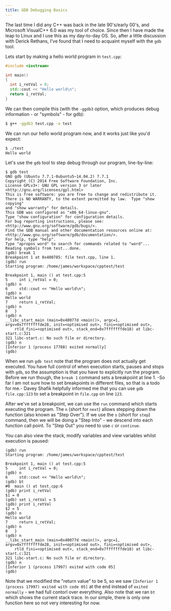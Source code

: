 ```yaml
---
title: GDB Debugging Basics
---
```

The last time I did any C++ was back in the late 90's/early 00's, and Microsoft VisualC++ 6.0 was my tool of choice. Since then I have made the leap to Linux and I use this as my day-to-day OS. So, after a little discussion with Derick Rethans, I've found that I need to acquaint myself with the `gdb` tool.

Lets start by making a hello world program in `test.cpp`:

~~~ .cpp
#include <iostream>

int main()
{
  int i_retVal = 0;
  std::cout << "Hello world\n";
  return i_retVal;
}
~~~

We can then compile this (with the `-ggdb3` option, which produces debug information - or "symbols" - for gdb):

~~~ .bash
$ g++ -ggdb3 test.cpp -o test
~~~

We can run our hello world program now, and it works just like you'd expect:

~~~ .bash
$ ./test 
Hello world
~~~

Let's use the `gdb` tool to step debug through our program, line-by-line:

~~~ .gdb
$ gdb test
GNU gdb (Ubuntu 7.7.1-0ubuntu5~14.04.2) 7.7.1
Copyright (C) 2014 Free Software Foundation, Inc.
License GPLv3+: GNU GPL version 3 or later <http://gnu.org/licenses/gpl.html>
This is free software: you are free to change and redistribute it.
There is NO WARRANTY, to the extent permitted by law.  Type "show copying"
and "show warranty" for details.
This GDB was configured as "x86_64-linux-gnu".
Type "show configuration" for configuration details.
For bug reporting instructions, please see:
<http://www.gnu.org/software/gdb/bugs/>.
Find the GDB manual and other documentation resources online at:
<http://www.gnu.org/software/gdb/documentation/>.
For help, type "help".
Type "apropos word" to search for commands related to "word"...
Reading symbols from test...done.
(gdb) break 1
Breakpoint 1 at 0x400785: file test.cpp, line 1.
(gdb) run
Starting program: /home/james/workspace/cpptest/test 

Breakpoint 1, main () at test.cpp:5
5	  int i_retVal = 0;
(gdb) n
6	  std::cout << "Hello world\n";
(gdb) n
Hello world
7	  return i_retVal;
(gdb) n
8	}
(gdb) n
__libc_start_main (main=0x40077d <main()>, argc=1, argv=0x7fffffffde28, init=<optimised out>, fini=<optimised out>, 
    rtld_fini=<optimised out>, stack_end=0x7fffffffde18) at libc-start.c:321
321	libc-start.c: No such file or directory.
(gdb) n
[Inferior 1 (process 17788) exited normally]
(gdb) 
~~~

When we run `gdb test` note that the program does not actually get executed. You have full control of when execution starts, pauses and stops with `gdb`, so the assumption is that you have to explicitly run the program. Before we run though, the `break 1` command sets a breakpoint at line 1. -So far I am not sure how to set breakpoints in different files, so that is a todo for me.- Davey Shafik helpfully informed me that you can use `gdb file.cpp:123` to set a breakpoint in `file.cpp` on line `123`.

After we've set a breakpoint, we can use the `run` command which starts executing the program. The `n` (short for `next`) allows stepping down the function (also known as "Step Over"). If we use the `s` (short for `step`) command, then we will be doing a "Step Into" - we descend into each function call point. To "Step Out" you need to use `c` or `continue`.

You can also view the stack, modify variables and view variables whilst execution is paused:

~~~ .gdb
(gdb) run
Starting program: /home/james/workspace/cpptest/test 

Breakpoint 1, main () at test.cpp:5
5	  int i_retVal = 0;
(gdb) n
6	  std::cout << "Hello world\n";
(gdb) bt
#0  main () at test.cpp:6
(gdb) print i_retVal
$1 = 0
(gdb) set i_retVal = 5
(gdb) print i_retVal
$2 = 5
(gdb) n
Hello world
7	  return i_retVal;
(gdb) n
8	}
(gdb) n
__libc_start_main (main=0x40077d <main()>, argc=1, argv=0x7fffffffde28, init=<optimised out>, fini=<optimised out>, 
    rtld_fini=<optimised out>, stack_end=0x7fffffffde18) at libc-start.c:321
321	libc-start.c: No such file or directory.
(gdb) n
[Inferior 1 (process 17997) exited with code 05]
(gdb) 
~~~

Note that we modified the "return value" to be 5, so we saw `[Inferior 1 (process 17997) exited with code 05]` at the end instead of `exited normally` - we had full contorl over everything. Also note that we ran `bt` which shows the current stack trace. In our simple, there is only one function here so not very interesting for now.
